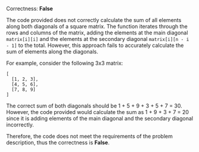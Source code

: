 Correctness: **False**

The code provided does not correctly calculate the sum of all elements along both diagonals of a square matrix. The function iterates through the rows and columns of the matrix, adding the elements at the main diagonal `matrix[i][i]` and the elements at the secondary diagonal `matrix[i][n - i - 1]` to the total. However, this approach fails to accurately calculate the sum of elements along the diagonals. 

For example, consider the following 3x3 matrix:
```
[
  [1, 2, 3],
  [4, 5, 6],
  [7, 8, 9]
]
```
The correct sum of both diagonals should be 1 + 5 + 9 + 3 + 5 + 7 = 30. However, the code provided would calculate the sum as 1 + 9 + 3 + 7 = 20 since it is adding elements of the main diagonal and the secondary diagonal incorrectly.

Therefore, the code does not meet the requirements of the problem description, thus the correctness is **False**.